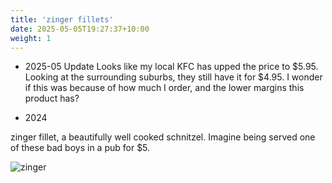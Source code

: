 ```yaml
---
title: 'zinger fillets'
date: 2025-05-05T19:27:37+10:00
weight: 1
---
```


- 2025-05 Update 
Looks like my local KFC has upped the price to $5.95. Looking at the surrounding suburbs, they still have it for $4.95. 
I wonder if this was because of how much I order, and the lower margins this product has?

- 2024

zinger fillet, a beautifully well cooked schnitzel. Imagine being served one of these bad boys in a pub for $5. 

![zinger](../images/zinger2.png)
